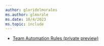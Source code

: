 ```yaml
---
author: gloridelmorales
ms.author: glmorale
ms.date: 10/4/2023
ms.topic: include
---
```


- [Team Automation Rules (private preview)](#team-automation-rules-private-preview)